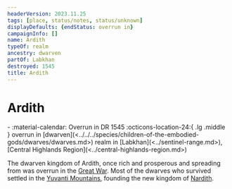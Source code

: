 ```yaml
---
headerVersion: 2023.11.25
tags: [place, status/notes, status/unknown]
displayDefaults: {endStatus: overrun in}
campaignInfo: []
name: Ardith
typeOf: realm
ancestry: dwarven
partOf: Labkhan
destroyed: 1545
title: Ardith
---
```

# Ardith
<div class="grid cards ext-narrow-margin ext-one-column" markdown>
-  
   :material-calendar: Overrun in DR 1545  
    :octicons-location-24:{ .lg .middle } overrun in [dwarven](<../../../species/children-of-the-embodied-gods/dwarves/dwarves.md>) realm in [Labkhan](<../sentinel-range.md>), [Central Highlands Region](<../central-highlands-region.md>)  
</div>


The dwarven kingdom of Ardith, once rich and prosperous and spreading from was overrun in the [Great War](<../../../events/1500s/great-war.md>). Most of the dwarves who survived settled in the [Yuvanti Mountains](<../../greater-dunmar/yuvanti-mountains.md>), founding the new kingdom of [Nardith](<../../greater-dunmar/realms/nardith/nardith.md>).



